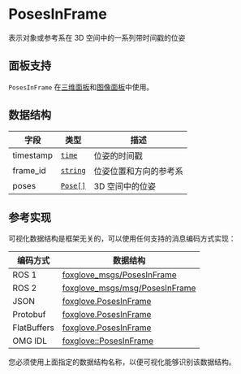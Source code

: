 # PosesInFrame

表示对象或参考系在 3D 空间中的一系列带时间戳的位姿

## 面板支持

`PosesInFrame` 在[三维面板](../4-panel/2-3d-panel.md)和[图像面板](../4-panel/5-image-panel.md)中使用。

## 数据结构

| 字段      | 类型                                  | 描述                   |
| --------- | ------------------------------------- | ---------------------- |
| timestamp | [`time`](./built-in%20types#time)     | 位姿的时间戳           |
| frame_id  | [`string`](./built-in%20types#string) | 位姿位置和方向的参考系 |
| poses     | [`Pose[]`](./pose)                    | 3D 空间中的位姿        |

## 参考实现

可视化数据结构是框架无关的，可以使用任何支持的消息编码方式实现：

| 编码方式    | 数据结构                                                                                                              |
| ----------- | --------------------------------------------------------------------------------------------------------------------- |
| ROS 1       | [foxglove_msgs/PosesInFrame](https://github.com/foxglove/foxglove-sdk/blob/main/schemas/ros1/PosesInFrame.msg)        |
| ROS 2       | [foxglove_msgs/msg/PosesInFrame](https://github.com/foxglove/foxglove-sdk/blob/main/schemas/ros2/PosesInFrame.msg)    |
| JSON        | [foxglove.PosesInFrame](https://github.com/foxglove/foxglove-sdk/blob/main/schemas/jsonschema/PosesInFrame.json)      |
| Protobuf    | [foxglove.PosesInFrame](https://github.com/foxglove/foxglove-sdk/blob/main/schemas/proto/foxglove/PosesInFrame.proto) |
| FlatBuffers | [foxglove.PosesInFrame](https://github.com/foxglove/foxglove-sdk/blob/main/schemas/flatbuffer/PosesInFrame.fbs)       |
| OMG IDL     | [foxglove::PosesInFrame](https://github.com/foxglove/foxglove-sdk/blob/main/schemas/omgidl/foxglove/PosesInFrame.idl) |

您必须使用上面指定的数据结构名称，以便可视化能够识别该数据结构。
